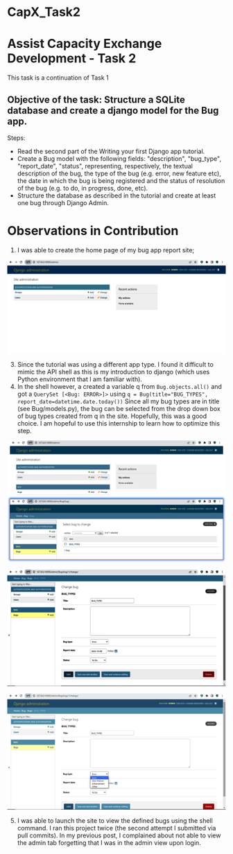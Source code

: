 # CapX_Task2
# Assist Capacity Exchange Development - Task 2

This task is a continuation of Task 1
## Objective of the task: Structure a SQLite database and create a django model for the Bug app.

Steps:
* Read the second part of the Writing your first Django app tutorial.
* Create a Bug model with the following fields: "description", "bug_type", "report_date", "status", representing, respectively, the textual description of the bug, the type of the bug (e.g. error, new feature etc), the date in which the bug is being registered and the status of resolution of the bug (e.g. to do, in progress, done, etc).
* Structure the database as described in the tutorial and create at least one bug through Django Admin.

# Observations in Contribution
1. I was able to create the home page of my bug app report site;

![Image](https://github.com/PaulaGweke/Outreachy_Contributions/blob/main/T347253/django_task2a.png)

3. Since the tutorial was using a different app type. I found it difficult to mimic the API shell as this is my introduction to django (which uses Python environment that I am familiar with).
4. In the shell however, a created a variable q from `Bug.objects.all()` and got a `QuerySet [<Bug: ERROR>]>` using `q = Bug(title="BUG_TYPES", report_date=datetime.date.today())`
   Since all my bug types are in title (see Bug/models.py), the bug can be selected from the drop down box of bug types created from q in the site. Hopefully, this was a good choice. I am hopeful to use this internship to learn how to optimize this step.

![Image](https://github.com/PaulaGweke/Outreachy_Contributions/blob/main/T347253/django_task2b.png)

![Image](https://github.com/PaulaGweke/Outreachy_Contributions/blob/main/T347253/django_task2c.png)

![Image](https://github.com/PaulaGweke/Outreachy_Contributions/blob/main/T347253/django_task2d.png)
   
5. I was able to launch the site to view the defined bugs using the shell command. I ran this project twice (the second attempt I submitted via pull commits). In my previous post, I complained about not able to view the admin tab forgetting that I was in the admin view upon login.
